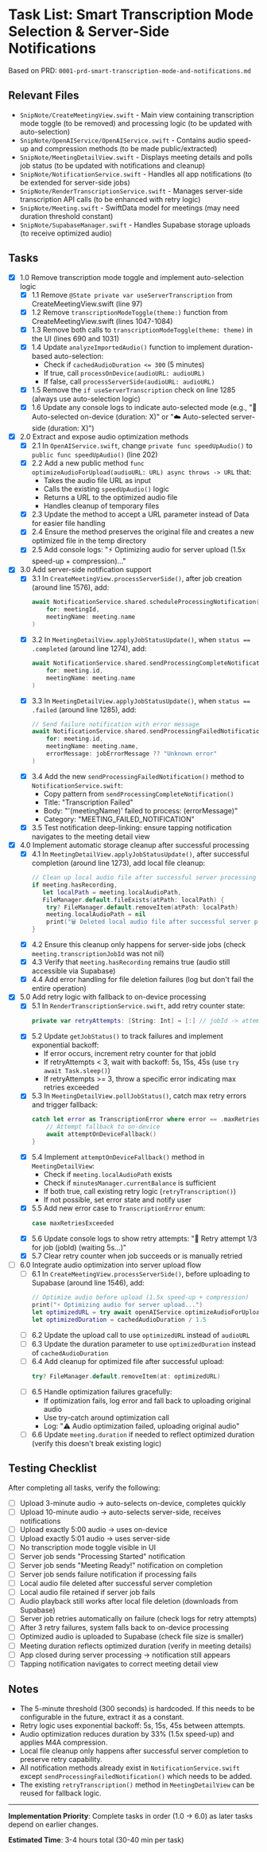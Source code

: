 # Task List: Smart Transcription Mode Selection & Server-Side Notifications

Based on PRD: `0001-prd-smart-transcription-mode-and-notifications.md`

## Relevant Files

- `SnipNote/CreateMeetingView.swift` - Main view containing transcription mode toggle (to be removed) and processing logic (to be updated with auto-selection)
- `SnipNote/OpenAIService/OpenAIService.swift` - Contains audio speed-up and compression methods (to be made public/extracted)
- `SnipNote/MeetingDetailView.swift` - Displays meeting details and polls job status (to be updated with notifications and cleanup)
- `SnipNote/NotificationService.swift` - Handles all app notifications (to be extended for server-side jobs)
- `SnipNote/RenderTranscriptionService.swift` - Manages server-side transcription API calls (to be enhanced with retry logic)
- `SnipNote/Meeting.swift` - SwiftData model for meetings (may need duration threshold constant)
- `SnipNote/SupabaseManager.swift` - Handles Supabase storage uploads (to receive optimized audio)

## Tasks

- [x] 1.0 Remove transcription mode toggle and implement auto-selection logic
  - [x] 1.1 Remove `@State private var useServerTranscription` from CreateMeetingView.swift (line 97)
  - [x] 1.2 Remove `transcriptionModeToggle(theme:)` function from CreateMeetingView.swift (lines 1047-1084)
  - [x] 1.3 Remove both calls to `transcriptionModeToggle(theme: theme)` in the UI (lines 690 and 1031)
  - [x] 1.4 Update `analyzeImportedAudio()` function to implement duration-based auto-selection:
    - Check if `cachedAudioDuration <= 300` (5 minutes)
    - If true, call `processOnDevice(audioURL: audioURL)`
    - If false, call `processServerSide(audioURL: audioURL)`
  - [x] 1.5 Remove the `if useServerTranscription` check on line 1285 (always use auto-selection logic)
  - [x] 1.6 Update any console logs to indicate auto-selected mode (e.g., "📱 Auto-selected on-device (duration: X)" or "☁️ Auto-selected server-side (duration: X)")

- [x] 2.0 Extract and expose audio optimization methods
  - [x] 2.1 In `OpenAIService.swift`, change `private func speedUpAudio()` to `public func speedUpAudio()` (line 202)
  - [x] 2.2 Add a new public method `func optimizeAudioForUpload(audioURL: URL) async throws -> URL` that:
    - Takes the audio file URL as input
    - Calls the existing `speedUpAudio()` logic
    - Returns a URL to the optimized audio file
    - Handles cleanup of temporary files
  - [x] 2.3 Update the method to accept a URL parameter instead of Data for easier file handling
  - [x] 2.4 Ensure the method preserves the original file and creates a new optimized file in the temp directory
  - [x] 2.5 Add console logs: "⚡ Optimizing audio for server upload (1.5x speed-up + compression)..."

- [x] 3.0 Add server-side notification support
  - [x] 3.1 In `CreateMeetingView.processServerSide()`, after job creation (around line 1576), add:
    ```swift
    await NotificationService.shared.scheduleProcessingNotification(
        for: meetingId,
        meetingName: meeting.name
    )
    ```
  - [x] 3.2 In `MeetingDetailView.applyJobStatusUpdate()`, when `status == .completed` (around line 1274), add:
    ```swift
    await NotificationService.shared.sendProcessingCompleteNotification(
        for: meeting.id,
        meetingName: meeting.name
    )
    ```
  - [x] 3.3 In `MeetingDetailView.applyJobStatusUpdate()`, when `status == .failed` (around line 1285), add:
    ```swift
    // Send failure notification with error message
    await NotificationService.shared.sendProcessingFailedNotification(
        for: meeting.id,
        meetingName: meeting.name,
        errorMessage: jobErrorMessage ?? "Unknown error"
    )
    ```
  - [x] 3.4 Add the new `sendProcessingFailedNotification()` method to `NotificationService.swift`:
    - Copy pattern from `sendProcessingCompleteNotification()`
    - Title: "Transcription Failed"
    - Body: "'\(meetingName)' failed to process: \(errorMessage)"
    - Category: "MEETING_FAILED_NOTIFICATION"
  - [x] 3.5 Test notification deep-linking: ensure tapping notification navigates to the meeting detail view

- [x] 4.0 Implement automatic storage cleanup after successful processing
  - [x] 4.1 In `MeetingDetailView.applyJobStatusUpdate()`, after successful completion (around line 1273), add local file cleanup:
    ```swift
    // Clean up local audio file after successful server processing
    if meeting.hasRecording,
       let localPath = meeting.localAudioPath,
       FileManager.default.fileExists(atPath: localPath) {
        try? FileManager.default.removeItem(atPath: localPath)
        meeting.localAudioPath = nil
        print("🗑️ Deleted local audio file after successful server processing")
    }
    ```
  - [x] 4.2 Ensure this cleanup only happens for server-side jobs (check `meeting.transcriptionJobId` was not nil)
  - [x] 4.3 Verify that `meeting.hasRecording` remains true (audio still accessible via Supabase)
  - [x] 4.4 Add error handling for file deletion failures (log but don't fail the entire operation)

- [x] 5.0 Add retry logic with fallback to on-device processing
  - [x] 5.1 In `RenderTranscriptionService.swift`, add retry counter state:
    ```swift
    private var retryAttempts: [String: Int] = [:] // jobId -> attempt count
    ```
  - [x] 5.2 Update `getJobStatus()` to track failures and implement exponential backoff:
    - If error occurs, increment retry counter for that jobId
    - If retryAttempts < 3, wait with backoff: 5s, 15s, 45s (use `try await Task.sleep()`)
    - If retryAttempts >= 3, throw a specific error indicating max retries exceeded
  - [x] 5.3 In `MeetingDetailView.pollJobStatus()`, catch max retry errors and trigger fallback:
    ```swift
    catch let error as TranscriptionError where error == .maxRetriesExceeded {
        // Attempt fallback to on-device
        await attemptOnDeviceFallback()
    }
    ```
  - [x] 5.4 Implement `attemptOnDeviceFallback()` method in `MeetingDetailView`:
    - Check if `meeting.localAudioPath` exists
    - Check if `minutesManager.currentBalance` is sufficient
    - If both true, call existing retry logic (`retryTranscription()`)
    - If not possible, set error state and notify user
  - [x] 5.5 Add new error case to `TranscriptionError` enum:
    ```swift
    case maxRetriesExceeded
    ```
  - [x] 5.6 Update console logs to show retry attempts: "🔄 Retry attempt 1/3 for job \(jobId) (waiting 5s...)"
  - [x] 5.7 Clear retry counter when job succeeds or is manually retried

- [ ] 6.0 Integrate audio optimization into server upload flow
  - [ ] 6.1 In `CreateMeetingView.processServerSide()`, before uploading to Supabase (around line 1546), add:
    ```swift
    // Optimize audio before upload (1.5x speed-up + compression)
    print("⚡ Optimizing audio for server upload...")
    let optimizedURL = try await openAIService.optimizeAudioForUpload(audioURL: audioURL)
    let optimizedDuration = cachedAudioDuration / 1.5
    ```
  - [ ] 6.2 Update the upload call to use `optimizedURL` instead of `audioURL`
  - [ ] 6.3 Update the duration parameter to use `optimizedDuration` instead of `cachedAudioDuration`
  - [ ] 6.4 Add cleanup for optimized file after successful upload:
    ```swift
    try? FileManager.default.removeItem(at: optimizedURL)
    ```
  - [ ] 6.5 Handle optimization failures gracefully:
    - If optimization fails, log error and fall back to uploading original audio
    - Use try-catch around optimization call
    - Log: "⚠️ Audio optimization failed, uploading original audio"
  - [ ] 6.6 Update `meeting.duration` if needed to reflect optimized duration (verify this doesn't break existing logic)

## Testing Checklist

After completing all tasks, verify the following:

- [ ] Upload 3-minute audio → auto-selects on-device, completes quickly
- [ ] Upload 10-minute audio → auto-selects server-side, receives notifications
- [ ] Upload exactly 5:00 audio → uses on-device
- [ ] Upload exactly 5:01 audio → uses server-side
- [ ] No transcription mode toggle visible in UI
- [ ] Server job sends "Processing Started" notification
- [ ] Server job sends "Meeting Ready!" notification on completion
- [ ] Server job sends failure notification if processing fails
- [ ] Local audio file deleted after successful server completion
- [ ] Local audio file retained if server job fails
- [ ] Audio playback still works after local file deletion (downloads from Supabase)
- [ ] Server job retries automatically on failure (check logs for retry attempts)
- [ ] After 3 retry failures, system falls back to on-device processing
- [ ] Optimized audio is uploaded to Supabase (check file size is smaller)
- [ ] Meeting duration reflects optimized duration (verify in meeting details)
- [ ] App closed during server processing → notification still appears
- [ ] Tapping notification navigates to correct meeting detail view

## Notes

- The 5-minute threshold (300 seconds) is hardcoded. If this needs to be configurable in the future, extract it as a constant.
- Retry logic uses exponential backoff: 5s, 15s, 45s between attempts.
- Audio optimization reduces duration by 33% (1.5x speed-up) and applies M4A compression.
- Local file cleanup only happens after successful server completion to preserve retry capability.
- All notification methods already exist in `NotificationService.swift` except `sendProcessingFailedNotification()` which needs to be added.
- The existing `retryTranscription()` method in `MeetingDetailView` can be reused for fallback logic.

---

**Implementation Priority**: Complete tasks in order (1.0 → 6.0) as later tasks depend on earlier changes.

**Estimated Time**: 3-4 hours total (30-40 min per task)

